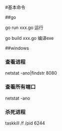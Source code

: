 #基本命令

##go

go run xxx.go 运行

go build xxx.go  编译exe

##windows

### 查看进程
netstat -ano|findstr 8080

### 查看所有端口
netstat -ano

### 杀死进程
taskkill /f /pid 6244